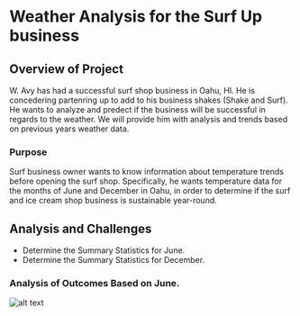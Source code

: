 # Weather Analysis for the Surf Up business

## Overview of Project
W. Avy has had a successful surf shop business in Oahu, HI. He is concedering partenring up to add to his business shakes (Shake and Surf). He wants to analyze and predect if the business will be successful in regards to the weather. We will provide him with analysis and trends based on previous years weather data.

### Purpose
Surf business owner wants to know information about temperature trends before opening the surf shop. Specifically, he wants temperature data for the months of June and December in Oahu, in order to determine if the surf and ice cream shop business is sustainable year-round.


## Analysis and Challenges
- Determine the Summary Statistics for June.
- Determine the Summary Statistics for December.

### Analysis of Outcomes Based on June.
![alt text](http://https://github.com/HusamQ/Module-9-Challenge/Images/June-temp.png) 


